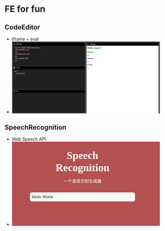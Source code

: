 # FE for fun

## CodeEditor

- iframe + eval
- ![Alt text](image.png)

## SpeechRecognition

- Web Speech API
- ![Alt text](image-1.png)
